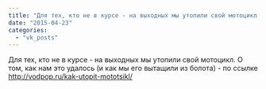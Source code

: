 ```yaml
---
title: "Для тех, кто не в курсе - на выходных мы утопили свой мотоцикл. О том, как нам это удалось (и как мы..."
date: "2015-04-23"
categories: 
  - "vk_posts"
---
```


Для тех, кто не в курсе - на выходных мы утопили свой мотоцикл. О том, как нам это удалось (и как мы его вытащили из болота) - по ссылке http://vodpop.ru/kak-utopit-mototsikl/

